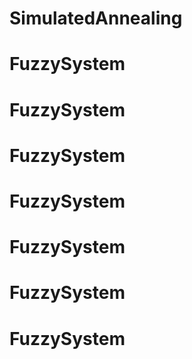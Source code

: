 # SimulatedAnnealing
# FuzzySystem
# FuzzySystem
# FuzzySystem
# FuzzySystem
# FuzzySystem
# FuzzySystem
# FuzzySystem
